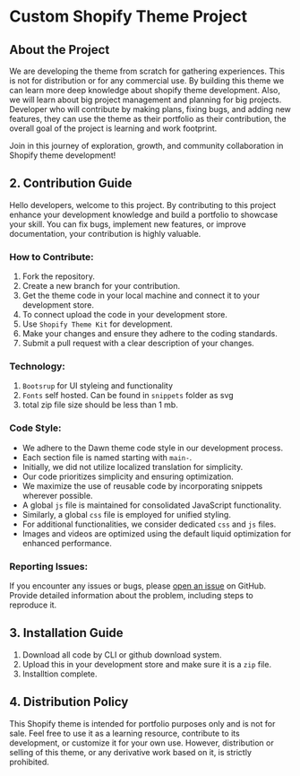 # Custom Shopify Theme Project

## About the Project

We are developing the theme from scratch for gathering experiences. This is not for distribution or for any commercial use. By building this theme we can learn more deep knowledge about shopify theme development. Also, we will learn about big project management and planning for big projects. Developer who will contribute by making plans, fixing bugs, and adding new features, they can use the theme as their portfolio as their contribution, the overall goal of the project is learning and work footprint.

Join in this journey of exploration, growth, and community collaboration in Shopify theme development!

## 2. Contribution Guide

Hello developers, welcome to this project. By contributing to this project enhance your development knowledge and build a portfolio to showcase your skill. You can fix bugs, implement new features, or improve documentation, your contribution is highly valuable.

### How to Contribute:

1. Fork the repository.
2. Create a new branch for your contribution.
3. Get the theme code in your local machine and connect it to your development store.
4. To connect upload the code in your development store.
5. Use `Shopify Theme Kit` for development.
6. Make your changes and ensure they adhere to the coding standards.
7. Submit a pull request with a clear description of your changes.

### Technology:

1. `Bootsrup` for UI styleing and functionality
2. `Fonts` self hosted. Can be found in `snippets` folder as svg
3. total zip file size should be less than 1 mb.

### Code Style:

- We adhere to the Dawn theme code style in our development process.
- Each section file is named starting with `main-`.
- Initially, we did not utilize localized translation for simplicity.
- Our code prioritizes simplicity and ensuring optimization.
- We maximize the use of reusable code by incorporating snippets wherever possible.
- A global `js` file is maintained for consolidated JavaScript functionality.
- Similarly, a global `css` file is employed for unified styling.
- For additional functionalities, we consider dedicated `css` and `js` files.
- Images and videos are optimized using the default liquid optimization for enhanced performance.

### Reporting Issues:

If you encounter any issues or bugs, please [open an issue](https://github.com/yourusername/your-repo/issues) on GitHub. Provide detailed information about the problem, including steps to reproduce it.

## 3. Installation Guide

1. Download all code by CLI or github download system.
2. Upload this in your development store and make sure it is a `zip` file.
3. Installtion complete.

## 4. Distribution Policy

This Shopify theme is intended for portfolio purposes only and is not for sale. Feel free to use it as a learning resource, contribute to its development, or customize it for your own use. However, distribution or selling of this theme, or any derivative work based on it, is strictly prohibited.

